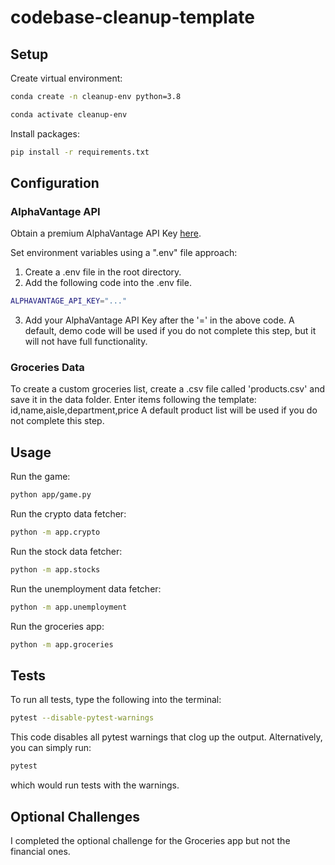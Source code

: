 # codebase-cleanup-template

## Setup
Create virtual environment:

```sh
conda create -n cleanup-env python=3.8
```

```sh
conda activate cleanup-env
```

Install packages:

```sh
pip install -r requirements.txt
```

## Configuration

### AlphaVantage API
Obtain a premium AlphaVantage API Key [here](https://www.alphavantage.co/).

Set environment variables using a ".env" file approach:
1) Create a .env file in the root directory.
2) Add the following code into the .env file.
```sh
ALPHAVANTAGE_API_KEY="..."
```
3) Add your AlphaVantage API Key after the '=' in the above code.
A default, demo code will be used if you do not complete this step, but it will not have full functionality.

### Groceries Data
To create a custom groceries list, create a .csv file called 'products.csv' and save it in the data folder.
Enter items following the template: id,name,aisle,department,price
A default product list will be used if you do not complete this step.

## Usage

Run the game:
```sh
python app/game.py
```

Run the crypto data fetcher:
```sh
python -m app.crypto
```

Run the stock data fetcher:
```sh
python -m app.stocks
```

Run the unemployment data fetcher:
```sh
python -m app.unemployment
```

Run the groceries app:
```sh
python -m app.groceries
```


## Tests

To run all tests, type the following into the terminal:
```sh
pytest --disable-pytest-warnings
```

This code disables all pytest warnings that clog up the output. 
Alternatively, you can simply run:
```sh
pytest
```
which would run tests with the warnings.

## Optional Challenges
I completed the optional challenge for the Groceries app but not the financial ones.